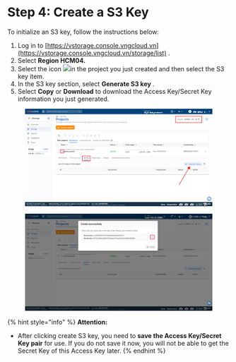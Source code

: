 # Step 4: Create a S3 Key

To initialize an S3 key, follow the instructions below:

1. Log in to [https://vstorage.console.vngcloud.vn](https://vstorage.console.vngcloud.vn/storage/list) .
2. Select **Region HCM04.**
3. Select the icon ![](https://docs.vngcloud.vn/~gitbook/image?url=https%3A%2F%2F3672463924-files.gitbook.io%2F%7E%2Ffiles%2Fv0%2Fb%2Fgitbook-x-prod.appspot.com%2Fo%2Fspaces%252FB0NrrrdJdpYOYzRkbWp5%252Fuploads%252FzBejUW7ARqXZMMLNJPI2%252Fimage.png%3Falt%3Dmedia%26token%3D67d600f9-d645-434f-b403-be01af3603e0\&width=37\&dpr=4\&quality=100\&sign=46e8d333\&sv=2)in the project you just created and then select the S3 key item.
4. In the S3 key section, select **Generate S3 key** .
5. Select **Copy** or **Download** to download the Access Key/Secret Key information you just generated.

<figure><img src="../../../../.gitbook/assets/image (6) (1) (1) (1) (1) (1) (1).png" alt=""><figcaption></figcaption></figure>

<figure><img src="../../../../.gitbook/assets/image (7) (1) (1) (1) (1) (1) (1).png" alt=""><figcaption></figcaption></figure>

{% hint style="info" %}
**Attention:**

* After clicking create S3 key, you need to **save the Access Key/Secret Key pair** for use. If you do not save it now, you will not be able to get the Secret Key of this Access Key later.
{% endhint %}
